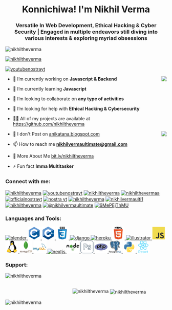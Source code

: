 <h1 align="center">Konnichiwa! I'm Nikhil Verma</h1>
<h3 align="center">Versatile In Web Development, Ethical Hacking & Cyber Security | Engaged in multiple endeavors still diving into various interests & exploring myriad obsessions</h3>

<p align="left"> <img src="https://komarev.com/ghpvc/?username=nikhiltheverma&label=Profile%20views&color=0e75b6&style=flat" alt="nikhiltheverma" /> </p>

<p align="left"> <a href="https://github.com/ryo-ma/github-profile-trophy"><img src="https://github-profile-trophy.vercel.app/?username=nikhiltheverma" alt="nikhiltheverma" /></a> </p>

<p align="left"> <a href="https://twitter.com/youtubenostrayt" target="blank"><img src="https://img.shields.io/twitter/follow/youtubenostrayt?logo=twitter&style=for-the-badge" alt="youtubenostrayt" /></a> </p>

<img align="right" height="150" src="https://cdn.jsdelivr.net/gh/nikhiltheverma/sololeveling@5c50b308385a3946ae8bda3b42956de50bd7bfe2/https%20__youtu_be_aLxToedAgN4.gif"  />

- 🔭 I’m currently working on **Javascript & Backend**

- 🌱 I’m currently learning **Javascript**

- 👯 I’m looking to collaborate on **any type of activities**

- 🤝 I’m looking for help with **Ethical Hacking & Cybersecurity**

- 👨‍💻 All of my projects are available at https://github.com/nikhiltheverma 

- 📝 I don't Post on <a href="https://anikatana.blogspot.com" rel="nofollow">anikatana.blogspot.com</a> <img align="right" height="150" src="https://profile-readme-generator.com/assets/snake.svg"  />

- 📫 How to reach me **nikhilvermaultimate@gmail.com**

- 📄 More About Me <a href="https://bit.ly/nikhiltheverma" rel="nofollow">bit.ly/nikhiltheverma</a>

- ⚡ Fun fact **Imma Multitasker**

<h3 align="left">Connect with me:</h3>
<p align="left">
<a href="https://codepen.io/nikhiltheverma" target="blank"><img align="center" src="https://raw.githubusercontent.com/rahuldkjain/github-profile-readme-generator/master/src/images/icons/Social/codepen.svg" alt="nikhiltheverma" height="30" width="40" /></a>
<a href="https://twitter.com/youtubenostrayt" target="blank"><img align="center" src="https://raw.githubusercontent.com/rahuldkjain/github-profile-readme-generator/master/src/images/icons/Social/twitter.svg" alt="youtubenostrayt" height="30" width="40" /></a>
<a href="https://linkedin.com/in/nikhiltheverma" target="blank"><img align="center" src="https://raw.githubusercontent.com/rahuldkjain/github-profile-readme-generator/master/src/images/icons/Social/linked-in-alt.svg" alt="nikhiltheverma" height="30" width="40" /></a>
<a href="https://fb.com/nikhilthevermaa" target="blank"><img align="center" src="https://raw.githubusercontent.com/rahuldkjain/github-profile-readme-generator/master/src/images/icons/Social/facebook.svg" alt="nikhilthevermaa" height="30" width="40" /></a>
<a href="https://instagram.com/officialnostrayt" target="blank"><img align="center" src="https://raw.githubusercontent.com/rahuldkjain/github-profile-readme-generator/master/src/images/icons/Social/instagram.svg" alt="officialnostrayt" height="30" width="40" /></a>
<a href="https://www.youtube.com/c/nostra yt" target="blank"><img align="center" src="https://raw.githubusercontent.com/rahuldkjain/github-profile-readme-generator/master/src/images/icons/Social/youtube.svg" alt="nostra yt" height="30" width="40" /></a>
<a href="https://www.codechef.com/users/nikhiltheverma" target="blank"><img align="center" src="https://cdn.jsdelivr.net/npm/simple-icons@3.1.0/icons/codechef.svg" alt="nikhiltheverma" height="30" width="40" /></a>
<a href="https://www.hackerrank.com/nikhilvermaulti1" target="blank"><img align="center" src="https://raw.githubusercontent.com/rahuldkjain/github-profile-readme-generator/master/src/images/icons/Social/hackerrank.svg" alt="nikhilvermaulti1" height="30" width="40" /></a>
<a href="https://www.leetcode.com/nikhiltheverma" target="blank"><img align="center" src="https://raw.githubusercontent.com/rahuldkjain/github-profile-readme-generator/master/src/images/icons/Social/leet-code.svg" alt="nikhiltheverma" height="30" width="40" /></a>
<a href="https://www.hackerearth.com/@nikhilvermaultimate" target="blank"><img align="center" src="https://raw.githubusercontent.com/rahuldkjain/github-profile-readme-generator/master/src/images/icons/Social/hackerearth.svg" alt="@nikhilvermaultimate" height="30" width="40" /></a>
<a href="https://discord.gg/6MePEjThMU" target="blank"><img align="center" src="https://raw.githubusercontent.com/rahuldkjain/github-profile-readme-generator/master/src/images/icons/Social/discord.svg" alt="6MePEjThMU" height="30" width="40" /></a>
</p>

<h3 align="left">Languages and Tools:</h3>
<p align="left"> <a href="https://www.blender.org/" target="_blank" rel="noreferrer"> <img src="https://download.blender.org/branding/community/blender_community_badge_white.svg" alt="blender" width="40" height="40"/> </a> <a href="https://www.cprogramming.com/" target="_blank" rel="noreferrer"> <img src="https://raw.githubusercontent.com/devicons/devicon/master/icons/c/c-original.svg" alt="c" width="40" height="40"/> </a> <a href="https://www.w3schools.com/cpp/" target="_blank" rel="noreferrer"> <img src="https://raw.githubusercontent.com/devicons/devicon/master/icons/cplusplus/cplusplus-original.svg" alt="cplusplus" width="40" height="40"/> </a> <a href="https://www.w3schools.com/css/" target="_blank" rel="noreferrer"> <img src="https://raw.githubusercontent.com/devicons/devicon/master/icons/css3/css3-original-wordmark.svg" alt="css3" width="40" height="40"/> </a> <a href="https://www.djangoproject.com/" target="_blank" rel="noreferrer"> <img src="https://cdn.worldvectorlogo.com/logos/django.svg" alt="django" width="40" height="40"/> </a> <a href="https://heroku.com" target="_blank" rel="noreferrer"> <img src="https://www.vectorlogo.zone/logos/heroku/heroku-icon.svg" alt="heroku" width="40" height="40"/> </a> <a href="https://www.w3.org/html/" target="_blank" rel="noreferrer"> <img src="https://raw.githubusercontent.com/devicons/devicon/master/icons/html5/html5-original-wordmark.svg" alt="html5" width="40" height="40"/> </a> <a href="https://www.adobe.com/in/products/illustrator.html" target="_blank" rel="noreferrer"> <img src="https://www.vectorlogo.zone/logos/adobe_illustrator/adobe_illustrator-icon.svg" alt="illustrator" width="40" height="40"/> </a> <a href="https://developer.mozilla.org/en-US/docs/Web/JavaScript" target="_blank" rel="noreferrer"> <img src="https://raw.githubusercontent.com/devicons/devicon/master/icons/javascript/javascript-original.svg" alt="javascript" width="40" height="40"/> </a> <a href="https://www.linux.org/" target="_blank" rel="noreferrer"> <img src="https://raw.githubusercontent.com/devicons/devicon/master/icons/linux/linux-original.svg" alt="linux" width="40" height="40"/> </a> <a href="https://www.mongodb.com/" target="_blank" rel="noreferrer"> <img src="https://raw.githubusercontent.com/devicons/devicon/master/icons/mongodb/mongodb-original-wordmark.svg" alt="mongodb" width="40" height="40"/> </a> <a href="https://www.mysql.com/" target="_blank" rel="noreferrer"> <img src="https://raw.githubusercontent.com/devicons/devicon/master/icons/mysql/mysql-original-wordmark.svg" alt="mysql" width="40" height="40"/> </a> <a href="https://nextjs.org/" target="_blank" rel="noreferrer"> <img src="https://cdn.worldvectorlogo.com/logos/nextjs-2.svg" alt="nextjs" width="40" height="40"/> </a> <a href="https://nodejs.org" target="_blank" rel="noreferrer"> <img src="https://raw.githubusercontent.com/devicons/devicon/master/icons/nodejs/nodejs-original-wordmark.svg" alt="nodejs" width="40" height="40"/> </a> <a href="https://www.photoshop.com/en" target="_blank" rel="noreferrer"> <img src="https://raw.githubusercontent.com/devicons/devicon/master/icons/photoshop/photoshop-line.svg" alt="photoshop" width="40" height="40"/> </a> <a href="https://www.php.net" target="_blank" rel="noreferrer"> <img src="https://raw.githubusercontent.com/devicons/devicon/master/icons/php/php-original.svg" alt="php" width="40" height="40"/> </a> <a href="https://www.postgresql.org" target="_blank" rel="noreferrer"> <img src="https://raw.githubusercontent.com/devicons/devicon/master/icons/postgresql/postgresql-original-wordmark.svg" alt="postgresql" width="40" height="40"/> </a> <a href="https://www.python.org" target="_blank" rel="noreferrer"> <img src="https://raw.githubusercontent.com/devicons/devicon/master/icons/python/python-original.svg" alt="python" width="40" height="40"/> </a> <a href="https://reactjs.org/" target="_blank" rel="noreferrer"> <img src="https://raw.githubusercontent.com/devicons/devicon/master/icons/react/react-original-wordmark.svg" alt="react" width="40" height="40"/> </a> </p>

<h3 align="left">Support:</h3>
<p><a href="https://www.buymeacoffee.com/nikhiltheverma"> <img align="left" src="https://cdn.buymeacoffee.com/buttons/v2/default-yellow.png" height="50" width="210" alt="nikhiltheverma" /></a></p><br><br>

<p><img align="left" src="https://github-readme-stats.vercel.app/api/top-langs?username=nikhiltheverma&show_icons=true&locale=en&layout=compact" alt="nikhiltheverma" /></p>

<p>&nbsp;<img align="center" src="https://github-readme-stats.vercel.app/api?username=nikhiltheverma&show_icons=true&locale=en" alt="nikhiltheverma" /></p>

<p><img align="center" src="https://github-readme-streak-stats.herokuapp.com/?user=nikhiltheverma&" alt="nikhiltheverma" /></p>

